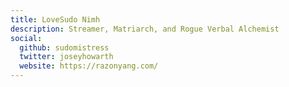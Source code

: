 ```yaml
---
title: LoveSudo Nimh
description: Streamer, Matriarch, and Rogue Verbal Alchemist
social:
  github: sudomistress
  twitter: joseyhowarth
  website: https://razonyang.com/
---
```

